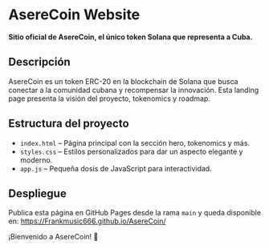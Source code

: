# AsereCoin Website

**Sitio oficial de AsereCoin, el único token Solana que representa a Cuba.**

## Descripción
AsereCoin es un token ERC-20 en la blockchain de Solana que busca conectar a la comunidad cubana y recompensar la innovación. Esta landing page presenta la visión del proyecto, tokenomics y roadmap.

## Estructura del proyecto
- `index.html` – Página principal con la sección hero, tokenomics y más.  
- `styles.css`  – Estilos personalizados para dar un aspecto elegante y moderno.  
- `app.js`      – Pequeña dosis de JavaScript para interactividad.

## Despliegue
Publica esta página en GitHub Pages desde la rama `main` y queda disponible en:
https://Frankmusic666.github.io/AsereCoin/

¡Bienvenido a AsereCoin! 🚀
